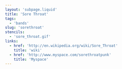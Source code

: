 ```yaml
---
layout: 'subpage.liquid'
title: 'Sore Throat'
tags:
  - 'bands'
slug: 'sorethroat'
stencils:
  - 'sore_throat.gif'
links:
  - href: 'http://en.wikipedia.org/wiki/Sore_Throat'
    title: 'wiki'
  - href: 'http://www.myspace.com/sorethroatpunk'
    title: 'Myspace'
---
```

